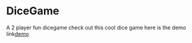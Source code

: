 # DiceGame
A 2 player fun dicegame
check out this cool dice game 
here is the demo link[demo](https://yaredh30.github.io/DiceGame/)
